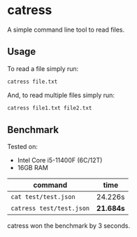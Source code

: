 # catress

A simple command line tool to read files.

## Usage

To read a file simply run:

```sh
catress file.txt
```

And, to read multiple files simply run:

```sh
catress file1.txt file2.txt
```

## Benchmark

Tested on:
- Intel Core i5-11400F (6C/12T)
- 16GB RAM

| command                  | time        |
| ------------------------ | ----------- |
| `cat test/test.json`     | 24.226s     |
| `catress test/test.json` | **21.684s** |

catress won the benchmark by 3 seconds.